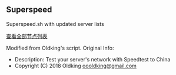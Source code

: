 ## Superspeed
Superspeed.sh with updated server lists

[查看全部节点列表](https://github.com/ernisn/superspeed/blob/master/ServerList.md)

Modified from Oldking's script. Original Info:
- Description: Test your server's network with Speedtest to China
- Copyright (C) 2018 Oldking <oooldking@gmail.com>
